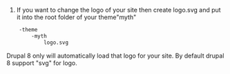 1. If you want to change the logo of your site then create logo.svg and put it into the root folder of your theme"myth"

```html
	-theme
		-myth
			logo.svg
```

Drupal 8 only will automatically load that logo for your site. By default drupal 8 support "svg" for logo.
